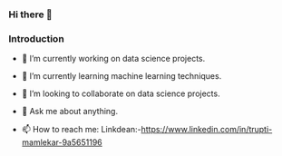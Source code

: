 ### Hi there 👋

<!--
**trupti1605/trupti1605** is a ✨ _special_ ✨ repository because its `README.md` (this file) appears on your GitHub profile.

Here are some ideas to get you started:

### 🔭 I’m currently working on data science projects.
- 🌱 I’m currently learning machine learning techniques. 
- 👯 I’m looking to collaborate on data science projects.
- 💬 Ask me about anything.
### 📫 How to reach me: 
linkdean:-https://www.linkedin.com/in/trupti-mamlekar-9a5651196
-->
### Introduction 

- 🔭 I’m currently working on data science projects.

- 🌱 I’m currently learning machine learning techniques. 

- 👯 I’m looking to collaborate on data science projects.

- 💬 Ask me about anything.

- 📫 How to reach me: 
Linkdean:-https://www.linkedin.com/in/trupti-mamlekar-9a5651196
